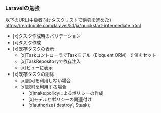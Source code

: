### Laravelの勉強

以下のURL(中級者向けタスクリストで勉強を進めた)
https://readouble.com/laravel/5.1/ja/quickstart-intermediate.html

+ [x]タスク作成時のバリデーション
+ [x]タスク作成
+ [x]既存タスクの表示
    + [x]TaskコントローラでTaskモデル（Eloquent ORM）で値をセット
    + [x]TaskRepositoryで依存注入
    + [x]ビューに表示
+ [x]既存タスクの削除
    + [x]認可を利用しない場合
    + [x]認可を利用する場合
        + [x]make:policyによるポリシーの作成
        + [x]モデルとポリシーの関連付け
        + [x]authorize('destroy', $task);
